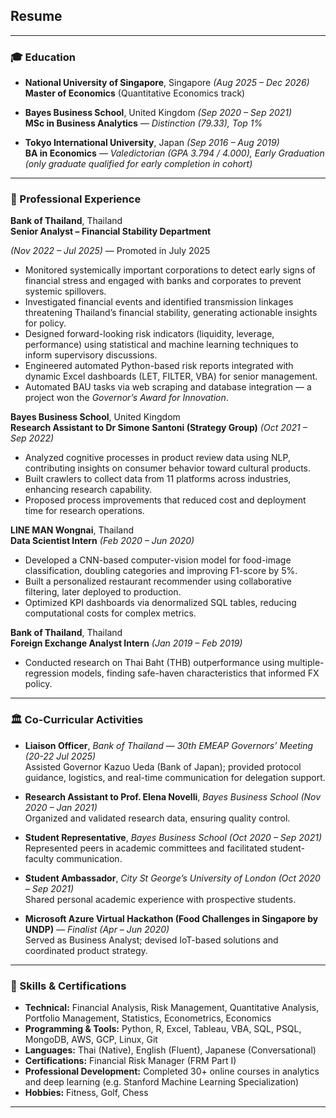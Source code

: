 ## Resume

---

### 🎓 Education

- **National University of Singapore**, Singapore *(Aug 2025 – Dec 2026)*  
  **Master of Economics** (Quantitative Economics track)

- **Bayes Business School**, United Kingdom *(Sep 2020 – Sep 2021)*  
  **MSc in Business Analytics** — *Distinction (79.33), Top 1%*

- **Tokyo International University**, Japan *(Sep 2016 – Aug 2019)*  
  **BA in Economics** — *Valedictorian (GPA 3.794 / 4.000), Early Graduation (only graduate qualified for early completion in cohort)*

---

### 💼 Professional Experience

**Bank of Thailand**, Thailand  
**Senior Analyst – Financial Stability Department** 

*(Nov 2022 – Jul 2025)* — Promoted in July 2025  
- Monitored systemically important corporations to detect early signs of financial stress and engaged with banks and corporates to prevent systemic spillovers.  
- Investigated financial events and identified transmission linkages threatening Thailand’s financial stability, generating actionable insights for policy.  
- Designed forward-looking risk indicators (liquidity, leverage, performance) using statistical and machine learning techniques to inform supervisory discussions.  
- Engineered automated Python-based risk reports integrated with dynamic Excel dashboards (LET, FILTER, VBA) for senior management.  
- Automated BAU tasks via web scraping and database integration — a project won the *Governor’s Award for Innovation*.

**Bayes Business School**, United Kingdom  
**Research Assistant to Dr Simone Santoni (Strategy Group)** 
*(Oct 2021 – Sep 2022)*  
- Analyzed cognitive processes in product review data using NLP, contributing insights on consumer behavior toward cultural products.  
- Built crawlers to collect data from 11 platforms across industries, enhancing research capability.  
- Proposed process improvements that reduced cost and deployment time for research operations.

**LINE MAN Wongnai**, Thailand  
**Data Scientist Intern** 
*(Feb 2020 – Jun 2020)*  
- Developed a CNN-based computer-vision model for food-image classification, doubling categories and improving F1-score by 5%.  
- Built a personalized restaurant recommender using collaborative filtering, later deployed to production.  
- Optimized KPI dashboards via denormalized SQL tables, reducing computational costs for complex metrics.

**Bank of Thailand**, Thailand  
**Foreign Exchange Analyst Intern** 
*(Jan 2019 – Feb 2019)*  
- Conducted research on Thai Baht (THB) outperformance using multiple-regression models, finding safe-haven characteristics that informed FX policy.

---

### 🏛️ Co-Curricular Activities

- **Liaison Officer**, *Bank of Thailand* — *30th EMEAP Governors’ Meeting* *(20-22 Jul 2025)*  
  Assisted Governor Kazuo Ueda (Bank of Japan); provided protocol guidance, logistics, and real-time communication for delegation support.

- **Research Assistant to Prof. Elena Novelli**, *Bayes Business School* *(Nov 2020 – Jan 2021)*  
  Organized and validated research data, ensuring quality control.

- **Student Representative**, *Bayes Business School* *(Oct 2020 – Sep 2021)*  
  Represented peers in academic committees and facilitated student-faculty communication.

- **Student Ambassador**, *City St George’s University of London* *(Oct 2020 – Sep 2021)*  
  Shared personal academic experience with prospective students.

- **Microsoft Azure Virtual Hackathon (Food Challenges in Singapore by UNDP)** — *Finalist* *(Apr – Jun 2020)*  
  Served as Business Analyst; devised IoT-based solutions and coordinated product strategy.

---

### 🧠 Skills & Certifications

- **Technical:** Financial Analysis, Risk Management, Quantitative Analysis, Portfolio Management, Statistics, Econometrics, Economics  
- **Programming & Tools:** Python, R, Excel, Tableau, VBA, SQL, PSQL, MongoDB, AWS, GCP, Linux, Git  
- **Languages:** Thai (Native), English (Fluent), Japanese (Conversational)  
- **Certifications:** Financial Risk Manager (FRM Part I)  
- **Professional Development:** Completed 30+ online courses in analytics and deep learning (e.g. Stanford Machine Learning Specialization)  
- **Hobbies:** Fitness, Golf, Chess  

---

